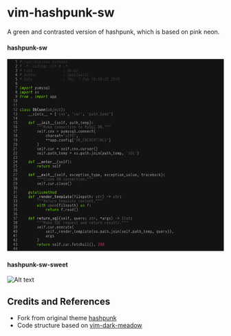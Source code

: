 # vim-hashpunk-sw
A green and contrasted version of hashpunk, which is based on pink neon.  

#### hashpunk-sw
![Alt text](https://github.com/smallwat3r/vim-hashpunk-sw/blob/master/screenshot/python_ss.png)

#### hashpunk-sw-sweet
![Alt text](https://github.com/smallwat3r/vim-hashpunk-sw/blob/master/screenshot/python_ss_sweet.png)

## Credits and References ##
* Fork from original theme [hashpunk](https://github.com/abnt713/vim-hashpunk)
* Code structure based on [vim-dark-meadow](https://github.com/jliu2179/vim-dark-meadow)
